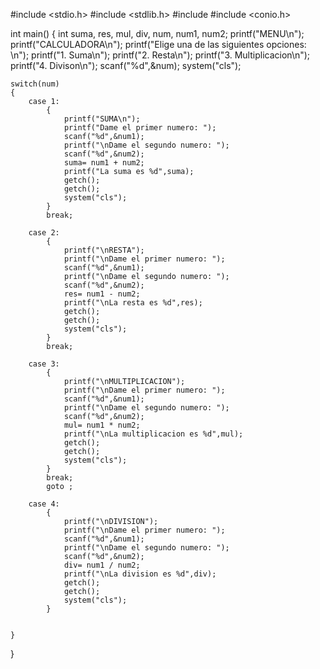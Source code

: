 #include <stdio.h>
#include <stdlib.h>
#include <iostream>
#include <conio.h>

int main()
{
	int suma, res, mul, div, num, num1, num2;
	printf("MENU\n");
	printf("CALCULADORA\n");
	printf("Elige una de las siguientes opciones: \n");
	printf("1. Suma\n");
	printf("2. Resta\n");
	printf("3. Multiplicacion\n");
	printf("4. Divison\n");
	scanf("%d",&num);
	system("cls");
	
	switch(num)
	{
		case 1:
			{
				printf("SUMA\n");
				printf("Dame el primer numero: ");
				scanf("%d",&num1);
				printf("\nDame el segundo numero: ");
				scanf("%d",&num2);
				suma= num1 + num2;
				printf("La suma es %d",suma);
				getch();
				getch();
				system("cls");
			}
			break;
			
		case 2:
			{
				printf("\nRESTA");
				printf("\nDame el primer numero: ");
				scanf("%d",&num1);
				printf("\nDame el segundo numero: ");
				scanf("%d",&num2);
				res= num1 - num2;
				printf("\nLa resta es %d",res);
				getch();
				getch();
				system("cls");
			}
			break;
			
		case 3:
			{
				printf("\nMULTIPLICACION");
				printf("\nDame el primer numero: ");
				scanf("%d",&num1);
				printf("\nDame el segundo numero: ");
				scanf("%d",&num2);
				mul= num1 * num2;
				printf("\nLa multiplicacion es %d",mul);
				getch();
				getch();
				system("cls");
			}
			break;
			goto ;
			
		case 4:
			{
				printf("\nDIVISION");
				printf("\nDame el primer numero: ");
				scanf("%d",&num1);
				printf("\nDame el segundo numero: ");
				scanf("%d",&num2);
				div= num1 / num2;
				printf("\nLa division es %d",div);
				getch();
				getch();
				system("cls");
			}
				
			
	}
	
}
